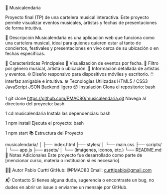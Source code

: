 🎵 Musicalendaria

Proyecto final (TP) de una cartelera musical interactiva.
Este proyecto permite visualizar eventos musicales, artistas y fechas de presentaciones de forma intuitiva.

📌 Descripción
Musicalendaria es una aplicación web que funciona como una cartelera musical, ideal para quienes quieren estar al tanto de conciertos, festivales y presentaciones en vivo cerca de su ubicación o en fechas específicas.

🧩 Características Principales
📅 Visualización de eventos por fecha.
📍 Filtro por género musical, artista o ubicación.
🎤 Información detallada de artistas y eventos.
🌐 Diseño responsivo para dispositivos móviles y escritorio.
🖱️ Interfaz amigable e intuitiva.
⚙️ Tecnologías Utilizadas
HTML5 / CSS3
JavaScript 
JSON 
Backend ligero
📦 Instalación
Clona el repositorio:
bash


1
git clone https://github.com/PMAC80/musicalendaria.git 
Navega al directorio del proyecto:
bash


1
cd musicalendaria
Instala las dependencias:
bash


1
npm install
Ejecuta el proyecto:
bash


1
npm start
📚 Estructura del Proyecto


musicalendaria/
│
├── index.html
├── styles/
│   └── main.css
├── scripts/
│   └── app.js
├── assets/
│   └── (imágenes, iconos, etc.)
└── README.md
📝 Notas Adicionales
Este proyecto fue desarrollado como parte de [mencionar curso, materia o institución si es necesario]. 

👨‍💻 Autor
Pablo Curtti
GitHub: @PMAC80
Email: curttipablo@gmail.com 

📬 Contacto
Si tienes alguna duda, sugerencia o encontraste un bug, no dudes en abrir un issue o enviarme un mensaje por GitHub.
